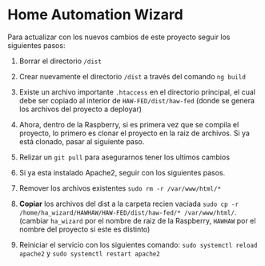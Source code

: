 # Home Automation Wizard

Para actualizar con los nuevos cambios de este proyecto seguir los siguientes pasos:

1. Borrar el directorio `/dist`

2. Crear nuevamente el directorio `/dist` a través del comando `ng build`

3. Existe un archivo importante `.htaccess` en el directorio principal, el cual debe ser copiado al interior de `HAW-FED/dist/haw-fed` (donde se genera los archivos del proyecto a deployar)

4. Ahora, dentro de la Raspberry, si es primera vez que se compila el proyecto, lo primero es clonar el proyecto en la raiz de archivos. Si ya está clonado, pasar al siguiente paso.

5. Relizar un `git pull` para asegurarnos tener los ultimos cambios

6. Si ya esta instalado Apache2, seguir con los siguientes pasos.

7. Remover los archivos existentes `sudo rm -r /var/www/html/*`

8. **Copiar** los archivos del dist a la carpeta recien vaciada `sudo cp -r /home/ha_wizard/HAWHAW/HAW-FED/dist/haw-fed/* /var/www/html/`. (cambiar `ha_wizard` por el nombre de raiz de la Raspberry, `HAWHAW` por el nombre del proyecto si este es distinto)

9. Reiniciar el servicio con los siguientes comando: `sudo systemctl reload apache2` y `sudo systemctl restart apache2`